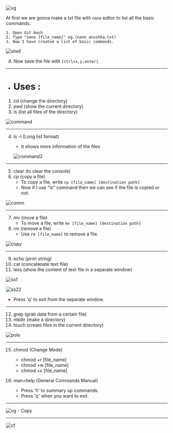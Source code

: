 ![vg](https://user-images.githubusercontent.com/87390353/175115113-33e276c9-9d11-4b50-b6cb-8353f8ed3efe.jpg)

At first we are gonna make a txt file with `nano` editor to list all the basic commands.
```
1. Open Git bash
2. Type "nano [file_name]" eg.(nano anushka.txt)
3. Now I have created a list of basic commands.
```
![shell](https://user-images.githubusercontent.com/87390353/173865406-78b346c7-77b2-4b94-a4b7-aa0d6558daa4.jpg)

4. Now save the file with `[ctrl+x,y,enter]`.

---
- # Uses :

1. cd  (change the directory)
2. pwd (show the current directory)
3. ls  (list all files of the directory)



![command](https://user-images.githubusercontent.com/87390353/174104071-6d8d7ff5-2d31-4a84-840f-24905e63cd39.jpg)

---
4. ls -l (Long list format)
   - It shows more information of the files

    ![command2](https://user-images.githubusercontent.com/87390353/174108134-89c462e8-3dfa-44bc-80a4-641ec8f40bfc.jpg)

---
5. clear (to clear the console)
6. cp (copy a file)
    - To copy a file, write `cp [file_name] [destination path]`
    - Now if I use "ls" command then we can see if the file is copied or not.

![comm](https://user-images.githubusercontent.com/87390353/174112062-f04efa8e-83c1-4576-8950-b7332585820d.jpg)

---
7. mv (move a file)
    - To move a file, write `mv [file_name] [destination path]`
8. rm (remove a file)
    - Use `rm [file_name]` to remove a file.

![copy](https://user-images.githubusercontent.com/87390353/174138120-5fcaa0af-93ed-4ab4-9636-4b05f30a935b.jpg)

---
9. echo (print string)
10. cat (concatenate text file)
11. less (show the content of text file in a separate window)

![ss1](https://user-images.githubusercontent.com/87390353/174638478-82e965c3-d6ef-4a2d-98a3-c87ac21684b1.jpg)

![ss22](https://user-images.githubusercontent.com/87390353/174638507-7c64e8da-6655-4b68-9389-9533277721aa.jpg)

- Press 'q' to exit from the separate window.

---
12. grep (grab data from a certain file)
13. mkdir (make a directory)
14. touch (create files in the current directory)

![polo](https://user-images.githubusercontent.com/87390353/174640294-5ba973ea-f510-42a8-b606-51d85c63281f.jpg)

---
15. chmod (Change Mode)
     - chmod +r [file_name]
     - chmod +w [file_name]
     - chmod +x [file_name]
     
16. man+help (General Commands Manual)
      - Press 'h' to summary up commands.
      - Press 'q' when you want to exit.

---

![vg - Copy](https://user-images.githubusercontent.com/87390353/175115412-47b48657-5a6e-43a4-a34c-3e5d7f242bf3.jpg)

---

![cf](https://user-images.githubusercontent.com/87390353/175114664-e913df06-f5c0-4236-9bfa-a87f27a1f20c.jpg)


   
   

